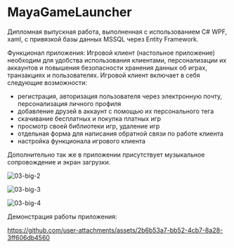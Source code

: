 # MayaGameLauncher

Дипломная выпускная работа, выполненная с использованием C# WPF, xaml, с привязкой базы данных MSSQL через Entity Framework.

Функционал приложения:
Игровой клиент (настольное приложение) необходим для удобства использования клиентами, персонализации их аккаунтов и повышения безопасности хранения данных об играх, транзакциях и пользователях. Игровой клиент включает в себя следующие возможности:
- регистрация, авторизация пользователя через электронную почту, персонализация личного профиля
- добавление друзей в аккаунт с помощью их персонального тега
- скачивание бесплатных и покупка платных игр
- просмотр своей библиотеки игр, удаление игр
- отдельная форма для написания обратной связи по работе клиента
- настройка функционала игрового клиента

Дополнительно так же в приложении присутствует музыкальное сопровождение и экран загрузки.

![03-big-2](https://github.com/user-attachments/assets/dcbfdea3-da78-4b0f-af1a-b7869b78ef4f)

![03-big-3](https://github.com/user-attachments/assets/3e753b3b-4fa9-47b1-9ce7-54fdd2e0f7c2)

![03-big-4](https://github.com/user-attachments/assets/e9fe4ead-32ed-48d5-a2e5-6e93da35f366)

Демонстрация работы приложения:

https://github.com/user-attachments/assets/2b6b53a7-bb52-4cb7-8a28-3ff606db4560

